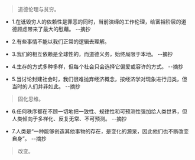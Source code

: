 >道德伦理与贫穷。

- 1.在诋毁穷人的依赖性是罪恶的同时，当前演绎的工作伦理，给富裕阶层的道德顾虑带来了最大的慰藉。 --摘抄

- 2.有些事情不能以我们正常的逻辑去理解。

- 3.我们的相互依赖是全球性的，而道德义务，始终局限于本地。 --摘抄

- 4.生存的方式多种多样，但每个社会只会选择它偏爱或容许的方式。 --摘抄

- 5.当讨论封建社会时，我们很难抛弃经济概念，按经济学对现象进行归类，但当时的人们并非如此。 --摘抄

>固化思维。

- 6.任何秩序都在不顾一切地把一致性、规律性和可预测性强加给人类世界，但人类倾向于多样化、反复无常、不可预测。 --摘抄

- 7.人类是“一种能够创造其他事物的存在，是变化的源泉，因此他们也不断改变自身”。 --摘抄

>改变。
